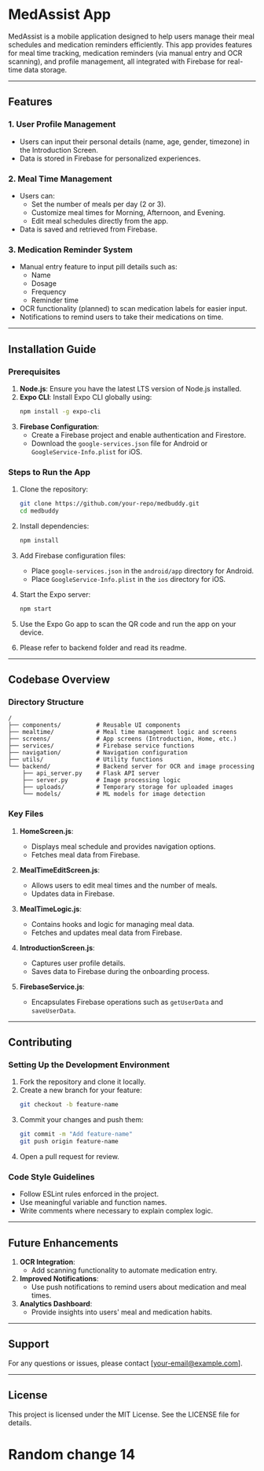 # MedAssist App

MedAssist is a mobile application designed to help users manage their meal schedules and medication reminders efficiently. This app provides features for meal time tracking, medication reminders (via manual entry and OCR scanning), and profile management, all integrated with Firebase for real-time data storage.

---

## Features

### 1. **User Profile Management**
- Users can input their personal details (name, age, gender, timezone) in the Introduction Screen.
- Data is stored in Firebase for personalized experiences.

### 2. **Meal Time Management**
- Users can:
  - Set the number of meals per day (2 or 3).
  - Customize meal times for Morning, Afternoon, and Evening.
  - Edit meal schedules directly from the app.
- Data is saved and retrieved from Firebase.

### 3. **Medication Reminder System**
- Manual entry feature to input pill details such as:
  - Name
  - Dosage
  - Frequency
  - Reminder time
- OCR functionality (planned) to scan medication labels for easier input.
- Notifications to remind users to take their medications on time.

---

## Installation Guide

### Prerequisites
1. **Node.js**: Ensure you have the latest LTS version of Node.js installed.
2. **Expo CLI**: Install Expo CLI globally using:
   ```bash
   npm install -g expo-cli
   ```
3. **Firebase Configuration**:
   - Create a Firebase project and enable authentication and Firestore.
   - Download the `google-services.json` file for Android or `GoogleService-Info.plist` for iOS.

### Steps to Run the App
1. Clone the repository:
   ```bash
   git clone https://github.com/your-repo/medbuddy.git
   cd medbuddy
   ```
2. Install dependencies:
   ```bash
   npm install
   ```
3. Add Firebase configuration files:
   - Place `google-services.json` in the `android/app` directory for Android.
   - Place `GoogleService-Info.plist` in the `ios` directory for iOS.
4. Start the Expo server:
   ```bash
   npm start
   ```
5. Use the Expo Go app to scan the QR code and run the app on your device.

6. Please refer to backend folder and read its readme.

---

## Codebase Overview

### Directory Structure
```
/
├── components/          # Reusable UI components
├── mealtime/            # Meal time management logic and screens
├── screens/             # App screens (Introduction, Home, etc.)
├── services/            # Firebase service functions
├── navigation/          # Navigation configuration
├── utils/               # Utility functions
└── backend/             # Backend server for OCR and image processing
    ├── api_server.py    # Flask API server
    ├── server.py        # Image processing logic
    ├── uploads/         # Temporary storage for uploaded images
    └── models/          # ML models for image detection
```

### Key Files
1. **HomeScreen.js**:
   - Displays meal schedule and provides navigation options.
   - Fetches meal data from Firebase.

2. **MealTimeEditScreen.js**:
   - Allows users to edit meal times and the number of meals.
   - Updates data in Firebase.

3. **MealTimeLogic.js**:
   - Contains hooks and logic for managing meal data.
   - Fetches and updates meal data from Firebase.

4. **IntroductionScreen.js**:
   - Captures user profile details.
   - Saves data to Firebase during the onboarding process.

5. **FirebaseService.js**:
   - Encapsulates Firebase operations such as `getUserData` and `saveUserData`.

---

## Contributing

### Setting Up the Development Environment
1. Fork the repository and clone it locally.
2. Create a new branch for your feature:
   ```bash
   git checkout -b feature-name
   ```
3. Commit your changes and push them:
   ```bash
   git commit -m "Add feature-name"
   git push origin feature-name
   ```
4. Open a pull request for review.

### Code Style Guidelines
- Follow ESLint rules enforced in the project.
- Use meaningful variable and function names.
- Write comments where necessary to explain complex logic.

---

## Future Enhancements
1. **OCR Integration**:
   - Add scanning functionality to automate medication entry.
2. **Improved Notifications**:
   - Use push notifications to remind users about medication and meal times.
3. **Analytics Dashboard**:
   - Provide insights into users' meal and medication habits.

---

## Support
For any questions or issues, please contact [your-email@example.com].

---

## License
This project is licensed under the MIT License. See the LICENSE file for details.



# Random change 14
